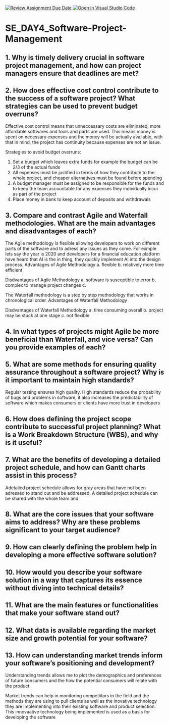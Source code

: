 [![Review Assignment Due Date](https://classroom.github.com/assets/deadline-readme-button-22041afd0340ce965d47ae6ef1cefeee28c7c493a6346c4f15d667ab976d596c.svg)](https://classroom.github.com/a/9pw6JKcu)
[![Open in Visual Studio Code](https://classroom.github.com/assets/open-in-vscode-2e0aaae1b6195c2367325f4f02e2d04e9abb55f0b24a779b69b11b9e10269abc.svg)](https://classroom.github.com/online_ide?assignment_repo_id=18540304&assignment_repo_type=AssignmentRepo)
# SE_DAY4_Software-Project-Management
## 1. Why is timely delivery crucial in software project management, and how can project managers ensure that deadlines are met?

## 2. How does effective cost control contribute to the success of a software project? What strategies can be used to prevent budget overruns?
Effective cost control means that unneccessary costs are eliminated, more affordable softwares and tools and parts are used. This means money is spent on necessary expenses and the money will be actually available, with that in mind, the project has continuity because expenses are not an issue. 

Strategies to avoid budget overruns:
1. Set a budget which leaves extra funds for example the budget can be 2/3 of the actual funds
2. All expenses must be justified in terms of how they contribute to the whole project, and cheaper alternatives must be found before spending
3. A budget manager must be assigned to be responsible for the funds and to keep the team accountable for any expenses they individually incur as part of the project
4. Place money in bank to keep account of deposits and withdrawals

## 3. Compare and contrast Agile and Waterfall methodologies. What are the main advantages and disadvantages of each?
The Agile methodology is flexible allowing developers to work on different parts of the software and to adress any issues as they come. For exmple lets say the 
year is 2020 and developers for a financial education platform have heard that AI is the in thing, they quickly implement AI into the design process.
Advantages of Agile Methodology
a. flexible
b. relatively more time efficient

Disdvantages of Agile Methodology
a. software is susceptible to error
b. complex to manage project changes
c.

The Waterfall methodology is a step by step methodology that works in chronological order. 
Advantages of Waterfall Methodology

Disdvantages of Waterfall Methodology
a. time consuming overall
b. project may be stuck at one stage
c. not flexible


## 4. In what types of projects might Agile be more beneficial than Waterfall, and vice versa? Can you provide examples of each?


## 5. What are some methods for ensuring quality assurance throughout a software project? Why is it important to maintain high standards?
Regular testing ensures high quality. High standards reduce the probability of bugs and problems in software, it also increases the predictability of software which makes consumers or clients have more trust in developers 

## 6. How does defining the project scope contribute to successful project planning? What is a Work Breakdown Structure (WBS), and why is it useful?

## 7. What are the benefits of developing a detailed project schedule, and how can Gantt charts assist in this process?
Adetailed project schedule allows for gray areas that have not been adressed to stand out and be addressed. A detailed project schedule can be shared with the whole team and

## 8. What are the core issues that your software aims to address? Why are these problems significant to your target audience?

## 9. How can clearly defining the problem help in developing a more effective software solution?

## 10. How would you describe your software solution in a way that captures its essence without diving into technical details?

## 11. What are the main features or functionalities that make your software stand out?

## 12. What data is available regarding the market size and growth potential for your software?

## 13. How can understanding market trends inform your software’s positioning and development?
Understanding trends allows me to plot the demographics and preferences  of future consumers and the how the potential consumers will relate with the product.

Market trends can help in monitoring competiitors in the field and the methods they are using to pull clients as well as the inovative technology they are implementing into their existing software and product selection. This innovaative technology being implemented is used as a basis for developing the software

